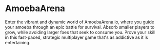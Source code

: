 # AmoebaArena
Enter the vibrant and dynamic world of AmoebaArena.io, where you guide your amoeba through an epic battle for survival. Absorb smaller players to grow, while avoiding larger foes that seek to consume you. Prove your skill in this fast-paced, strategic multiplayer game that's as addictive as it is entertaining.
